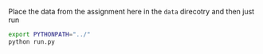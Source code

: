 Place the data from the assignment here in the `data`
direcotry and then just run

```bash
export PYTHONPATH="../"
python run.py
```
